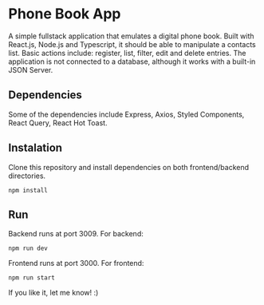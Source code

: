 # Phone Book App
A simple fullstack application that emulates a digital phone book. Built with React.js, Node.js and Typescript, it should be able to manipulate a contacts list.
Basic actions include: register, list, filter, edit and delete entries. 
The application is not connected to a database, although it works with a built-in JSON Server.

## Dependencies
Some of the dependencies include Express, Axios, Styled Components, React Query, React Hot Toast.

## Instalation
Clone this repository and install dependencies on both frontend/backend directories.
```
npm install
```

## Run
Backend runs at port 3009. For backend:
```
npm run dev
```
Frontend runs at port 3000. For frontend:
```
npm run start
```

If you like it, let me know! :)

